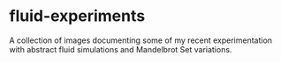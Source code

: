 # fluid-experiments
A collection of images documenting some of my recent experimentation with abstract fluid simulations and Mandelbrot Set variations.
